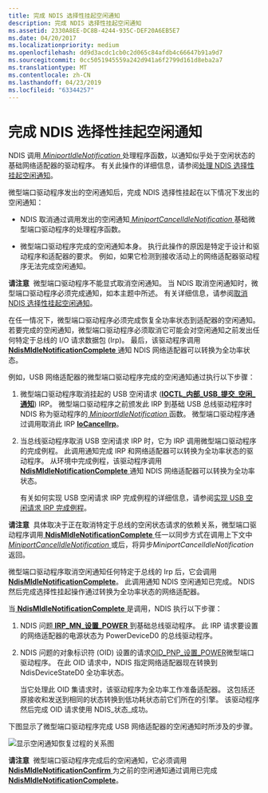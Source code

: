 ```yaml
---
title: 完成 NDIS 选择性挂起空闲通知
description: 完成 NDIS 选择性挂起空闲通知
ms.assetid: 2330A8EE-DC8B-4244-935C-DEF20A6EB5E7
ms.date: 04/20/2017
ms.localizationpriority: medium
ms.openlocfilehash: dd9d3acdc1cb0c2d065c84afdb4c66647b91a9d7
ms.sourcegitcommit: 0cc5051945559a242d941a6f2799d161d8eba2a7
ms.translationtype: MT
ms.contentlocale: zh-CN
ms.lasthandoff: 04/23/2019
ms.locfileid: "63344257"
---
```

# <a name="completing-the-ndis-selective-suspend-idle-notification"></a>完成 NDIS 选择性挂起空闲通知


NDIS 调用[ *MiniportIdleNotification* ](https://msdn.microsoft.com/library/windows/hardware/hh464092)处理程序函数，以通知似乎处于空闲状态的基础网络适配器的驱动程序。 有关此操作的详细信息，请参阅[处理 NDIS 选择性挂起空闲通知](handling-the-ndis-selective-suspend-idle-notification.md)。

微型端口驱动程序发出的空闲通知后，完成 NDIS 选择性挂起在以下情况下发出的空闲通知：

-   NDIS 取消通过调用发出的空闲通知[ *MiniportCancelIdleNotification* ](https://msdn.microsoft.com/library/windows/hardware/hh464088)基础微型端口驱动程序的处理程序函数。

-   微型端口驱动程序完成的空闲通知本身。 执行此操作的原因是特定于设计和驱动程序和适配器的要求。 例如，如果它检测到接收活动上的网络适配器驱动程序无法完成空闲通知。

**请注意**  微型端口驱动程序不能显式取消空闲通知。 当 NDIS 取消空闲通知时，微型端口驱动程序必须完成通知，如本主题中所述。 有关详细信息，请参阅[取消 NDIS 选择性挂起空闲通知](canceling-the-ndis-selective-suspend-idle-notification.md)。

 

在任一情况下，微型端口驱动程序必须完成恢复全功率状态到适配器的空闲通知。 若要完成的空闲通知，微型端口驱动程序必须取消它可能会对空闲通知之前发出任何特定于总线的 I/O 请求数据包 (Irp)。 最后，该驱动程序调用[ **NdisMIdleNotificationComplete** ](https://msdn.microsoft.com/library/windows/hardware/hh451491)通知 NDIS 网络适配器可以转换为全功率状态。

例如，USB 网络适配器的微型端口驱动程序完成的空闲通知通过执行以下步骤：

1.  微型端口驱动程序取消挂起的 USB 空闲请求 ([**IOCTL\_内部\_USB\_提交\_空闲\_通知**](https://msdn.microsoft.com/library/windows/hardware/ff537270)) IRP。 微型端口驱动程序之前颁发此 IRP 到基础 USB 总线驱动程序时 NDIS 称为驱动程序的[ *MiniportIdleNotification* ](https://msdn.microsoft.com/library/windows/hardware/hh464092)函数。 微型端口驱动程序通过调用取消此 IRP [ **IoCancelIrp**](https://msdn.microsoft.com/library/windows/hardware/ff548338)。

2.  当总线驱动程序取消 USB 空闲请求 IRP 时，它为 IRP 调用微型端口驱动程序的完成例程。 此调用通知完成 IRP 和网络适配器可以转换为全功率状态的驱动程序。 从环境中完成例程，该驱动程序调用[ **NdisMIdleNotificationComplete** ](https://msdn.microsoft.com/library/windows/hardware/hh451491)通知 NDIS 网络适配器可以转换为全功率状态。

    有关如何实现 USB 空闲请求 IRP 完成例程的详细信息，请参阅[实现 USB 空闲请求 IRP 完成例程](implementing-a-usb-idle-request-irp-completion-routine.md)。

**请注意**  具体取决于正在取消特定于总线的空闲状态请求的依赖关系，微型端口驱动程序调用[ **NdisMIdleNotificationComplete** ](https://msdn.microsoft.com/library/windows/hardware/hh451491)任一以同步方式在调用上下文中[ *MiniportCancelIdleNotification* ](https://msdn.microsoft.com/library/windows/hardware/hh464088)或后，将异步*MiniportCancelIdleNotification*返回。

 

微型端口驱动程序取消空闲通知任何特定于总线的 Irp 后，它会调用[ **NdisMIdleNotificationComplete**](https://msdn.microsoft.com/library/windows/hardware/hh451491)。 此调用通知 NDIS 空闲通知已完成。 NDIS 然后完成选择性挂起操作通过转换为全功率状态的网络适配器。

当[ **NdisMIdleNotificationComplete** ](https://msdn.microsoft.com/library/windows/hardware/hh451491)是调用，NDIS 执行以下步骤：

1.  NDIS 问题[ **IRP\_MN\_设置\_POWER** ](https://msdn.microsoft.com/library/windows/hardware/ff551744)到基础总线驱动程序。 此 IRP 请求要设置的网络适配器的电源状态为 PowerDeviceD0 的总线驱动程序。

2.  NDIS 问题的对象标识符 (OID) 设置的请求[OID\_PNP\_设置\_POWER](https://msdn.microsoft.com/library/windows/hardware/ff569780)微型端口驱动程序。 在此 OID 请求中，NDIS 指定网络适配器现在转换到 NdisDeviceStateD0 全功率状态。

    当它处理此 OID 集请求时，该驱动程序为全功率工作准备适配器。 这包括还原接收和发送到相同的状态转换到低功耗状态前它们所在的引擎。 该驱动程序然后完成 OID 请求使用 NDIS\_状态\_成功。

下图显示了微型端口驱动程序完成 USB 网络适配器的空闲通知时所涉及的步骤。

![显示空闲通知恢复过程的关系图](images/ndis-ss-idle-notification-complete.png)

**请注意**  微型端口驱动程序完成后的空闲通知，它必须调用[ **NdisMIdleNotificationConfirm** ](https://msdn.microsoft.com/library/windows/hardware/hh451492)为之前的空闲通知通过调用已完成[ **NdisMIdleNotificationComplete**](https://msdn.microsoft.com/library/windows/hardware/hh451491)。

 

 

 





